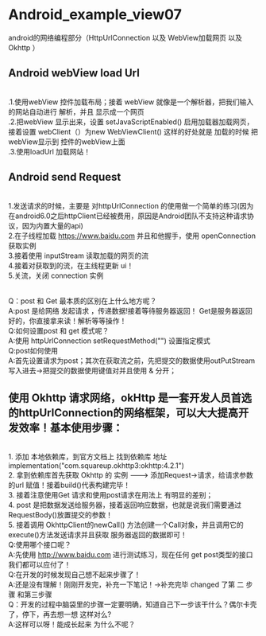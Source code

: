 # Android_example_view07
android的网络编程部分（HttpUrlConnection 以及 WebView加载网页 以及 Okhttp ）
## Android webView load Url
 <br/>.1.使用webView 控件加载布局；接着 webView 就像是一个解析器，把我们输入的网站自动进行 解析，并且 显示成一个网页
 <br/>.2.把webView 显示出来，设置 setJavaScriptEnabled() 启用加载器加载网页，接着设置 webClient（）为new WebViewClient() 这样的好处就是 加载的时候 把webView显示到 控件的webView上面
 <br/>.3.使用loadUrl 加载网站！
 
## Android send Request
  <br/>1.发送请求的时候，主要是 对httpUrlConnection 的使用做一个简单的练习(因为在android6.0之后httpClient已经被费用，原因是Android团队不支持这种请求协议，因为内置大量的api)
  <br/>2.在子线程加载 https://www.baidu.com 并且和他握手，使用 openConnection 获取实例
  <br/>3.接着使用 inputStream 读取加载的网页的流
  <br/>4.接着对获取到的流，在主线程更新 ui！
  <br/>5.关流，关闭 connection 实例
  
<br/> Q：post 和 Get 最本质的区别在上什么地方呢？
<br/> A:post 是给网络 发起请求 ，传递数据!接着等待服务器返回！ Get是服务器返回好的，你直接拿来读！解析等等操作！
<br/> Q:如何设置post 和 get 模式呢？
<br/> A:使用 httpUrlConnection setRequestMethod("") 设置指定模式 
<br/> Q:post如何使用
<br/> A:首先设置请求为post；其次在获取流之前，先把提交的数据使用outPutStream写入进去->把提交的数据使用键值对并且使用 & 分开；

## 使用 Okhttp 请求网络，okHttp 是一套开发人员首选的httpUrlConnection的网络框架，可以大大提高开发效率！基本使用步骤：
<br/> 1. 添加 本地依赖库，到官方文档上 找到依赖库 地址 implementation("com.squareup.okhttp3:okhttp:4.2.1") 
<br/> 2. 拿到依赖库首先获取 Okhttp 的 实例 ---> 添加Request->请求，给请求参数的url 赋值！接着build()代表构建完毕！
<br/> 3. 接着注意使用Get 请求和使用post请求在用法上 有明显的差别；
<br/> 4. post 是把数据发送给服务器，接着返回响应数据，也就是说我们需要通过 RequestBody()放置提交的参数！
<br/> 5. 接着调用 OkhttpClient的newCall() 方法创建一个Call对象，并且调用它的execute()方法发送请求并且获取 服务器返回的数据即可！
<br/> Q:使用哪个接口呢？
<br/> A:先使用 http://www.baidu.com 进行测试练习，现在任何 get post类型的接口我们都可以应付了！
<br/> Q:在开发的时候发现自己想不起来步骤了！
<br/> A:还是没有理解！刚刚开发完，补充一下笔记！->补充完毕 changed 了第 二 步骤 和第三步骤
<br/> Q：开发的过程中脑袋里的步骤一定要明确，知道自己下一步该干什么？偶尔卡壳了，停下，再去想一想 这样对么?
<br/> A:这样可以呀！能成长起来 为什么不呢？